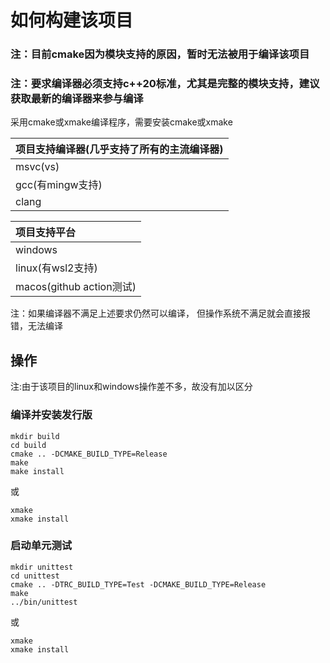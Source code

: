 # 如何构建该项目

### 注：目前cmake因为模块支持的原因，暂时无法被用于编译该项目

### 注：要求编译器必须支持c++20标准，尤其是完整的模块支持，建议获取最新的编译器来参与编译

采用cmake或xmake编译程序，需要安装cmake或xmake

| 项目支持编译器(几乎支持了所有的主流编译器) |
|:-----------------------|
| msvc(vs)               |
| gcc(有mingw支持)          |
| clang                  |

| 项目支持平台 |
|:------------------|
| windows           |
| linux(有wsl2支持)    |
| macos(github action测试)|

注：如果编译器不满足上述要求仍然可以编译，
但操作系统不满足就会直接报错，无法编译

## 操作

注:由于该项目的linux和windows操作差不多，故没有加以区分

### 编译并安装发行版

```
mkdir build
cd build
cmake .. -DCMAKE_BUILD_TYPE=Release
make
make install
```

或

```
xmake
xmake install
```

### 启动单元测试

```
mkdir unittest
cd unittest
cmake .. -DTRC_BUILD_TYPE=Test -DCMAKE_BUILD_TYPE=Release
make
../bin/unittest
```

或

```
xmake
xmake install
```
